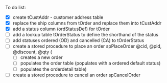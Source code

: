 To do list:
- [X] create tCustAddr - customer address table
- [X] replace the ship columns from tOrder and replace them into tCustAddr
- [X] add a status column (ordStatusDef) for tOrder
- [ ] add a lookup table tOrderStatus to define the shorthand of the status
- [ ] add statuses ordered (OD) and cancelled (CA) to tOrderStatus
- [ ] create a stored procedure to place an order spPlaceOrder @cid, @pid, @discount, @qty (
  - [ ] creates a new order
  - [ ] populates the order table (populates with a ordered default status)
  - [ ] populates the orderdetail table)
- [ ] create a stored procedure to cancel an order spCancelOrder
